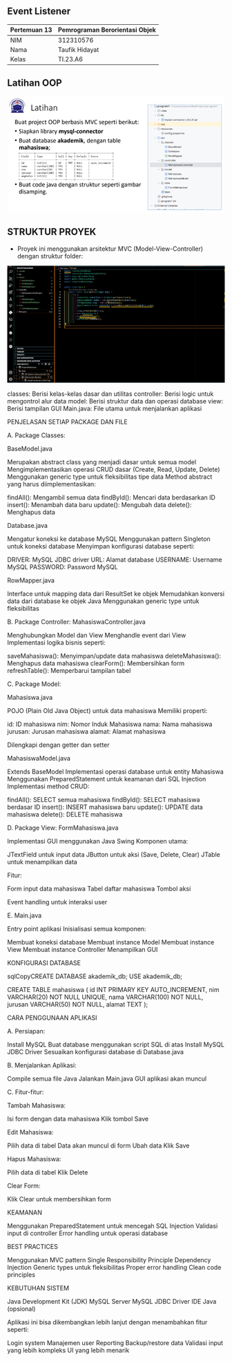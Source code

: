 ## Event Listener
| Pertemuan 13  |  Pemrograman Berorientasi Objek  
|-------|---------
| NIM   | 312310576
| Nama  | Taufik Hidayat
| Kelas | TI.23.A6


## Latihan OOP
![image](ss/ss1.png)

## STRUKTUR PROYEK

- Proyek ini menggunakan arsitektur MVC (Model-View-Controller) dengan struktur folder:

![image](ss/ss2.png)

classes: Berisi kelas-kelas dasar dan utilitas
controller: Berisi logic untuk mengontrol alur data
model: Berisi struktur data dan operasi database
view: Berisi tampilan GUI
Main.java: File utama untuk menjalankan aplikasi


PENJELASAN SETIAP PACKAGE DAN FILE

A. Package Classes:

BaseModel.java


Merupakan abstract class yang menjadi dasar untuk semua model
Mengimplementasikan operasi CRUD dasar (Create, Read, Update, Delete)
Menggunakan generic type <T> untuk fleksibilitas tipe data
Method abstract yang harus diimplementasikan:

findAll(): Mengambil semua data
findById(): Mencari data berdasarkan ID
insert(): Menambah data baru
update(): Mengubah data
delete(): Menghapus data




Database.java


Mengatur koneksi ke database MySQL
Menggunakan pattern Singleton untuk koneksi database
Menyimpan konfigurasi database seperti:

DRIVER: MySQL JDBC driver
URL: Alamat database
USERNAME: Username MySQL
PASSWORD: Password MySQL




RowMapper.java


Interface untuk mapping data dari ResultSet ke objek
Memudahkan konversi data dari database ke objek Java
Menggunakan generic type untuk fleksibilitas

B. Package Controller:
MahasiswaController.java

Menghubungkan Model dan View
Menghandle event dari View
Implementasi logika bisnis seperti:

saveMahasiswa(): Menyimpan/update data mahasiswa
deleteMahasiswa(): Menghapus data mahasiswa
clearForm(): Membersihkan form
refreshTable(): Memperbarui tampilan tabel



C. Package Model:

Mahasiswa.java


POJO (Plain Old Java Object) untuk data mahasiswa
Memiliki properti:

id: ID mahasiswa
nim: Nomor Induk Mahasiswa
nama: Nama mahasiswa
jurusan: Jurusan mahasiswa
alamat: Alamat mahasiswa


Dilengkapi dengan getter dan setter


MahasiswaModel.java


Extends BaseModel<Mahasiswa>
Implementasi operasi database untuk entity Mahasiswa
Menggunakan PreparedStatement untuk keamanan dari SQL Injection
Implementasi method CRUD:

findAll(): SELECT semua mahasiswa
findById(): SELECT mahasiswa berdasar ID
insert(): INSERT mahasiswa baru
update(): UPDATE data mahasiswa
delete(): DELETE mahasiswa



D. Package View:
FormMahasiswa.java

Implementasi GUI menggunakan Java Swing
Komponen utama:

JTextField untuk input data
JButton untuk aksi (Save, Delete, Clear)
JTable untuk menampilkan data


Fitur:

Form input data mahasiswa
Tabel daftar mahasiswa
Tombol aksi


Event handling untuk interaksi user

E. Main.java

Entry point aplikasi
Inisialisasi semua komponen:

Membuat koneksi database
Membuat instance Model
Membuat instance View
Membuat instance Controller
Menampilkan GUI




KONFIGURASI DATABASE

sqlCopyCREATE DATABASE akademik_db;
USE akademik_db;

CREATE TABLE mahasiswa (
    id INT PRIMARY KEY AUTO_INCREMENT,
    nim VARCHAR(20) NOT NULL UNIQUE,
    nama VARCHAR(100) NOT NULL,
    jurusan VARCHAR(50) NOT NULL,
    alamat TEXT
);

CARA PENGGUNAAN APLIKASI

A. Persiapan:

Install MySQL
Buat database menggunakan script SQL di atas
Install MySQL JDBC Driver
Sesuaikan konfigurasi database di Database.java

B. Menjalankan Aplikasi:

Compile semua file Java
Jalankan Main.java
GUI aplikasi akan muncul

C. Fitur-fitur:

Tambah Mahasiswa:

Isi form dengan data mahasiswa
Klik tombol Save


Edit Mahasiswa:

Pilih data di tabel
Data akan muncul di form
Ubah data
Klik Save


Hapus Mahasiswa:

Pilih data di tabel
Klik Delete


Clear Form:

Klik Clear untuk membersihkan form


KEAMANAN


Menggunakan PreparedStatement untuk mencegah SQL Injection
Validasi input di controller
Error handling untuk operasi database


BEST PRACTICES


Menggunakan MVC pattern
Single Responsibility Principle
Dependency Injection
Generic types untuk fleksibilitas
Proper error handling
Clean code principles


KEBUTUHAN SISTEM


Java Development Kit (JDK)
MySQL Server
MySQL JDBC Driver
IDE Java (opsional)

Aplikasi ini bisa dikembangkan lebih lanjut dengan menambahkan fitur seperti:

Login system
Manajemen user
Reporting
Backup/restore data
Validasi input yang lebih kompleks
UI yang lebih menarik
